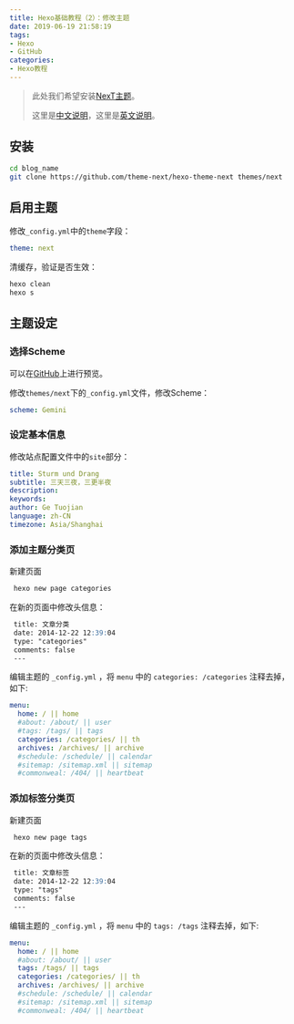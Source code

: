 ```yaml
---
title: Hexo基础教程（2）：修改主题
date: 2019-06-19 21:58:19
tags: 
- Hexo
- GitHub
categories: 
- Hexo教程
---
```


> 此处我们希望安装[NexT主题](https://theme-next.org/)。
>
> 这里是[中文说明](https://theme-next.iissnan.com/getting-started.html)，这里是[英文说明](https://theme-next.org/docs/getting-started/)。

## 安装

```bash
cd blog_name
git clone https://github.com/theme-next/hexo-theme-next themes/next
```

## 启用主题

修改`_config.yml`中的`theme`字段：

```yaml
theme: next
```

清缓存，验证是否生效：

```bash
hexo clean
hexo s
```

## 主题设定

### 选择Scheme

可以在[GitHub](https://github.com/theme-next/hexo-theme-next)上进行预览。

修改`themes/next`下的`_config.yml`文件，修改Scheme：

```yaml
scheme: Gemini
```

### 设定基本信息

修改站点配置文件中的`site`部分：

```yaml
title: Sturm und Drang
subtitle: 三天三夜，三更半夜
description:
keywords:
author: Ge Tuojian
language: zh-CN
timezone: Asia/Shanghai
```

### 添加主题分类页

新建页面

```bash
 hexo new page categories
```

在新的页面中修改头信息：

```markdown
 title: 文章分类
 date: 2014-12-22 12:39:04
 type: "categories"
 comments: false
 ---
```

编辑主题的 `_config.yml` ，将 `menu` 中的 `categories: /categories` 注释去掉，如下:

```yaml
menu:
  home: / || home
  #about: /about/ || user
  #tags: /tags/ || tags
  categories: /categories/ || th
  archives: /archives/ || archive
  #schedule: /schedule/ || calendar
  #sitemap: /sitemap.xml || sitemap
  #commonweal: /404/ || heartbeat
```

### 添加标签分类页

新建页面

```bash
 hexo new page tags
```

在新的页面中修改头信息：

```markdown
 title: 文章标签
 date: 2014-12-22 12:39:04
 type: "tags"
 comments: false
 ---
```

编辑主题的 `_config.yml` ，将 `menu` 中的 `tags: /tags` 注释去掉，如下:

```yaml
menu:
  home: / || home
  #about: /about/ || user
  tags: /tags/ || tags
  categories: /categories/ || th
  archives: /archives/ || archive
  #schedule: /schedule/ || calendar
  #sitemap: /sitemap.xml || sitemap
  #commonweal: /404/ || heartbeat
```

####  